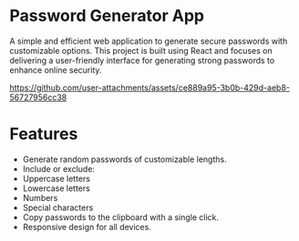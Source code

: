 # Password Generator App
A simple and efficient web application to generate secure passwords with customizable options. This project is built using React and focuses on delivering a user-friendly interface for generating strong passwords to enhance online security.

https://github.com/user-attachments/assets/ce889a95-3b0b-429d-aeb8-56727956cc38

# Features
- Generate random passwords of customizable lengths.
- Include or exclude:
- Uppercase letters
- Lowercase letters
- Numbers
- Special characters
- Copy passwords to the clipboard with a single click.
- Responsive design for all devices.
  



